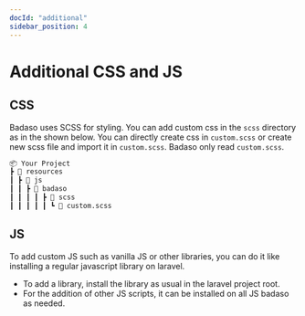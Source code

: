 ```yaml
---
docId: "additional"
sidebar_position: 4
---
```


# Additional CSS and JS

## CSS

Badaso uses SCSS for styling. You can add custom css in the `scss` directory as in the shown below. You can directly create css in `custom.scss` or create new scss file and import it in `custom.scss`. Badaso only read `custom.scss`.

```bash
📦 Your Project
┣ 📂 resources
┃ ┣ 📂 js
┃ ┃ ┣ 📂 badaso
┃ ┃ ┃ ┃ ┣ 📂 scss
┃ ┃ ┃ ┃ ┃ ┗ 📜 custom.scss
```

## JS
To add custom JS such as vanilla JS or other libraries, you can do it like installing a regular javascript library on laravel.

- To add a library, install the library as usual in the laravel project root.
- For the addition of other JS scripts, it can be installed on all JS badaso as needed.